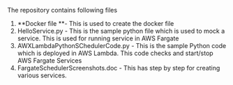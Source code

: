 The repository contains following files
1. **Docker file **- This is used to create the docker file
2. HelloService.py - This is the sample python file which is used to mock a service. This is used for running service in AWS Fargate
3. AWXLambdaPythonSChedulerCode.py - This is the sample Python code which is deployed in AWS Lambda. This code checks and start/stop AWS Fargate Services
4. FargateSchedulerScreenshots.doc - This has step by step for creating various services.
